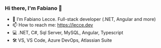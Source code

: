### Hi there, I'm Fabiano 👋

- 🔭 I’m Fabiano Lecce. Full-stack developer (.NET, Angular and more)
- 📫 How to reach me: https://lecce.dev
- 💻 .NET, C#, Sql Server, MySQL, Angular, Typescript
- 🛠️ VS, VS Code, Azure DevOps, Atlassian Suite
